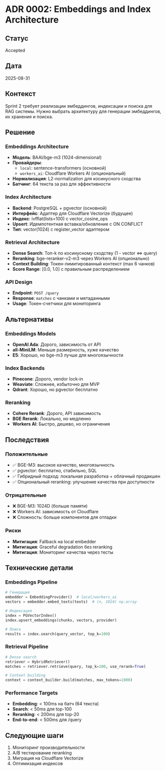 # ADR 0002: Embeddings and Index Architecture

## Статус
Accepted

## Дата
2025-08-31

## Контекст
Sprint 2 требует реализации эмбеддингов, индексации и поиска для RAG системы. Нужно выбрать архитектуру для генерации эмбеддингов, их хранения и поиска.

## Решение

### Embeddings Architecture
- **Модель**: BAAI/bge-m3 (1024-dimensional)
- **Провайдеры**: 
  - `local`: sentence-transformers (основной)
  - `workers_ai`: Cloudflare Workers AI (опциональный)
- **Нормализация**: L2-normalization для косинусного сходства
- **Батчинг**: 64 текста за раз для эффективности

### Index Architecture
- **Backend**: PostgreSQL + pgvector (основной)
- **Интерфейс**: Адаптер для Cloudflare Vectorize (будущее)
- **Индекс**: ivfflat(lists=100) с vector_cosine_ops
- **Upsert**: Идемпотентная вставка/обновление с ON CONFLICT
- **Тип**: vector(1024) с register_vector адаптером

### Retrieval Architecture
- **Dense Search**: Топ-k по косинусному сходству (1 - vector <=> query)
- **Reranking**: bge-reranker-v2-m3 через Workers AI (опционально)
- **Context Building**: Токен-лимитированный контекст (max 6 чанков)
- **Score Range**: [0.0, 1.0] с правильным распределением

### API Design
- **Endpoint**: `POST /query`
- **Response**: `matches` с чанками и метаданными
- **Usage**: Токен-счетчики для мониторинга

## Альтернативы

### Embeddings Models
- **OpenAI Ada**: Дорого, зависимость от API
- **all-MiniLM**: Меньше размерность, хуже качество
- **E5**: Хорошо, но bge-m3 лучше для многоязычности

### Index Backends
- **Pinecone**: Дорого, vendor lock-in
- **Weaviate**: Сложнее, избыточно для MVP
- **Qdrant**: Хорошо, но pgvector бесплатно

### Reranking
- **Cohere Rerank**: Дорого, API зависимость
- **BGE Rerank**: Локально, но медленно
- **Workers AI**: Быстро, дешево, но ограничения

## Последствия

### Положительные
- ✅ BGE-M3: высокое качество, многоязычность
- ✅ pgvector: бесплатно, стабильно, SQL
- ✅ Гибридный подход: локальная разработка + облачный продакшен
- ✅ Опциональный reranking: улучшение качества при доступности

### Отрицательные
- ❌ BGE-M3: 1024D (больше памяти)
- ❌ Workers AI: зависимость от Cloudflare
- ❌ Сложность: больше компонентов для отладки

### Риски
- **Митигация**: Fallback на local embedder
- **Митигация**: Graceful degradation без reranking
- **Митигация**: Мониторинг качества через тесты

## Технические детали

### Embeddings Pipeline
```python
# Генерация
embedder = EmbeddingProvider()  # local/workers_ai
vectors = embedder.embed_texts(texts)  # (n, 1024) np.array

# Индексация
index = PGVectorIndex()
index.upsert_embeddings(chunks, vectors, provider)

# Поиск
results = index.search(query_vector, top_k=100)
```

### Retrieval Pipeline
```python
# Dense search
retriever = HybridRetriever()
matches = retriever.retrieve(query, top_k=100, use_rerank=True)

# Context building
context = context_builder.build(matches, max_tokens=1800)
```

### Performance Targets
- **Embedding**: < 100ms на батч (64 текста)
- **Search**: < 50ms для top-100
- **Reranking**: < 200ms для top-20
- **End-to-end**: < 500ms для /query

## Следующие шаги
1. Мониторинг производительности
2. A/B тестирование reranking
3. Миграция на Cloudflare Vectorize
4. Оптимизация индексов
